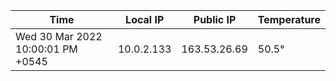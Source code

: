 | Time     | Local IP | Public IP | Temperature |
| ----------- | ----------- | ----------- | ----------- |
| Wed 30 Mar 2022 10:00:01 PM +0545      | 10.0.2.133     | 163.53.26.69  | 50.5° |
